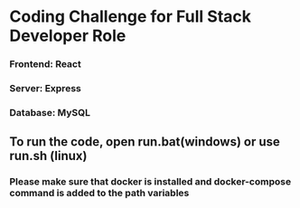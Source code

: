# Coding Challenge for Full Stack Developer Role
### Frontend: React
### Server: Express
### Database: MySQL

## To run the code, open run.bat(windows) or use run.sh (linux)
### Please make sure that docker is installed and docker-compose command is added to the path variables

